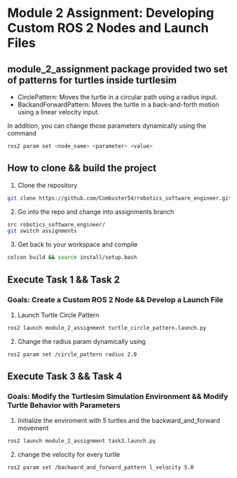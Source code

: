 # Module 2 Assignment: Developing Custom ROS 2 Nodes and Launch Files

## module_2_assignment package provided two set of patterns for turtles inside turtlesim

- CirclePattern: Moves the turtle in a circular path using a radius input.
- BackandForwardPattern: Moves the turtle in a back-and-forth motion using a linear velocity input.

In addition, you can change those parameters dynamically using the command

```sh
ros2 param set <node_name> <parameter> <value>
```

## How to clone && build the project


1. Clone the repository

```sh
git clone https://github.com/Combuster54/robotics_software_engineer.git
```

2. Go into the repo and change into assignments branch

```sh
src robotics_software_engineer/
git switch assignments
```

3. Get back to your workspace and compile 

```sh
colcon build && source install/setup.bash
```

## Execute Task 1 && Task 2

### Goals: Create a Custom ROS 2 Node && Develop a Launch File

1. Launch Turtle Circle Pattern

```sh
ros2 launch module_2_assignment turtle_circle_pattern.launch.py
```

2. Change the radius param dynamically using

```sh
ros2 param set /circle_pattern radius 2.0
```

## Execute Task 3 && Task 4

### Goals: Modify the Turtlesim Simulation Environment && Modify Turtle Behavior with Parameters


1. Initialize the enviroment with 5 turtles and the backward_and_forward movement

```sh
ros2 launch module_2_assignment task3.launch.py
```

2. change the velocity for every turtle

```sh
ros2 param set /backward_and_forward_pattern l_velocity 5.0
```